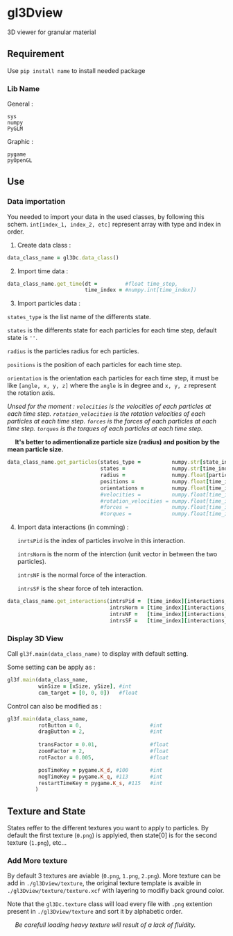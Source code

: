 # gl3Dview
3D viewer for granular material

## Requirement

Use ```pip install name``` to install needed package

### Lib Name

General :

```
sys
numpy
PyGLM
```

Graphic :

```
pygame
pyOpenGL
```

## Use

### Data importation
You needed to import your data in the used classes, by following this schem. 
`int[index_1, index_2, etc]` represent array with type and index in order.


1. Create data class :

  ```ruby
  data_class_name = gl3Dc.data_class()
  ```

2. Import time data :
  ```ruby
  data_class_name.get_time(dt =         #float time_step,    
                           time_index = #numpy.int[time_index])
  ```
   
3. Import particles data :

`states_type` is the list name of the differents state.

`states` is the differents state for each particles for each time step, default state is `''`.

`radius` is the particles radius for ech particles.

`positions` is the position of each particles for each time step.

`orientation` is the orientation each particles for each time step, it must be like `[angle, x, y, z]` where the `angle` is in degree and `x, y, z` represent the rotation axis.

*Unsed for the moment :
`velocities` is the velocities of each particles at each time step.
`rotation_velocities` is the rotation velocities of each particles at each time step.
`forces` is the forces of each particles at each time step.
`torques` is the torques of each particles at each time step.*

  
&emsp; **It's better to adimentionalize particle size (radius) and position by the mean particle size.**
   
  ```ruby
  data_class_name.get_particles(states_type =          numpy.str[state_index],
                                states =               numpy.str[time_index, particle_index],
                                radius =               numpy.float[particle_index],
                                positions =            numpy.float[time_index, particle_index, coord_index],
                                orientations =         numpy.float[time_index, particle_index, angle:axis_coord_index],
                                #velocities =          numpy.float[time_index, particle_index, coord_index],
                                #rotation_velocities = numpy.float[time_index, particle_index, coord_index],
                                #forces =              numpy.float[time_index, particle_index, coord_index],
                                #torques =             numpy.float[time_index, particle_index, coord_index])
  ```

4. Import data interactions (in comming) :

   `inrtsPid` is the index of particles involve in this interaction.

   `intrsNorm` is the norm of the interction (unit vector in between the two particles).

   `intrsNF` is the normal force of the interaction.

   `intrsSF` is the shear force of teh interaction.

  ```ruby
  data_class_name.get_interactions(intrsPid =  [time_index][interactions_index] -> numpy.int[p1_index, p2_index],
                                   intrsNorm = [time_index][interactions_index] -> numpy.float[coord_index],
                                   intrsNF =   [time_index][interactions_index] -> numpy.float[coord_index],
                                   intrsSF =   [time_index][interactions_index] -> numpy.float[coord_index],)
  ```

### Display 3D View

Call ```gl3f.main(data_class_name)``` to display with default setting.

Some setting can be apply as :
```ruby
gl3f.main(data_class_name,
          winSize = [xSize, ySize], #int
          cam_target = [0, 0, 0])   #float
```

Control can also be modified as :
```ruby
gl3f.main(data_class_name,
          rotButton = 0,                      #int
          dragButton = 2,                     #int
         
          transFactor = 0.01,                 #float
          zoomFactor = 2,                     #float
          rotFactor = 0.005,                  #float

          posTimeKey = pygame.K_d, #100       #int
          negTimeKey = pygame.K_q, #113       #int
          restartTimeKey = pygame.K_s, #115   #int
         )
```
## Texture and State

States reffer to the different textures you want to apply to particles. By default the first texture (`0.png`) is applyied, then state[0] is for the second texture (`1.png`), etc... 

### Add More texture

By default 3 textures are aviable (`0.png`, `1.png`, `2.png`). More texture can be add in ```./gl3Dview/texture```, the original texture template is avaible in ```./gl3Dview/texture/texture.xcf``` with layering to modifiy back ground color.

Note that the ```gl3Dc.texture``` class will load every file with ```.png``` extention present in ```./gl3Dview/texture``` and sort it by alphabetic order.

&emsp; *Be carefull loading heavy texture will result of a lack of fluidity.*



